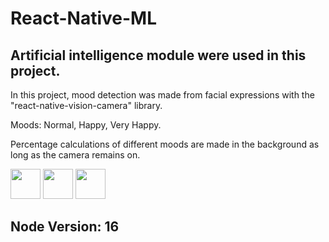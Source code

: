 # React-Native-ML

## Artificial intelligence module were used in this project.

In this project, mood detection was made from facial expressions with the "react-native-vision-camera" library.

Moods: Normal, Happy, Very Happy.

Percentage calculations of different moods are made in the background as long as the camera remains on.

<img src="https://user-images.githubusercontent.com/114703201/215697616-7184e476-b67b-4c45-a2ee-bb7494d3e8f0.jpeg" width="48">

<img src="https://user-images.githubusercontent.com/114703201/215697643-b63cafc1-8698-4a2e-8268-ffe998ecb6c1.jpeg" width="48">

<img src="https://user-images.githubusercontent.com/114703201/215697669-90c0142c-903f-4dd8-bb75-e9be83057806.jpeg" width="48">

## Node Version: 16
